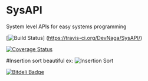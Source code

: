 # SysAPI
System level APIs for easy systems programming

[![Build Status](https://travis-ci.org/DevNaga/SysAPI.svg?branch=master)]
(https://travis-ci.org/DevNaga/SysAPI/)

[![Coverage Status](https://coveralls.io/repos/DevNaga/SysAPI/badge.svg)](https://coveralls.io/r/DevNaga/SysAPI)

#Insertion sort beautiful ex:
![Insertion Sort](http://upload.wikimedia.org/wikipedia/commons/9/9c/Insertion-sort-example.gif)


[![Bitdeli Badge](https://d2weczhvl823v0.cloudfront.net/DevNaga/sysapi/trend.png)](https://bitdeli.com/free "Bitdeli Badge")

